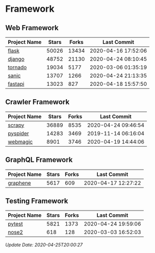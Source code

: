 # Framework

## Web Framework

| Project Name | Stars | Forks | Last Commit |
| ------------ | ----- | ----- | ----------- |
| [flask](https://github.com/pallets/flask) | 50026 | 13434 | 2020-04-16 17:52:06 |
| [django](https://github.com/django/django) | 48752 | 21130 | 2020-04-24 08:10:45 |
| [tornado](https://github.com/tornadoweb/tornado) | 19034 | 5177 | 2020-03-06 01:35:19 |
| [sanic](https://github.com/huge-success/sanic) | 13707 | 1266 | 2020-04-24 21:13:35 |
| [fastapi](https://github.com/tiangolo/fastapi) | 13023 | 827 | 2020-04-18 15:57:50 |

## Crawler Framework

| Project Name | Stars | Forks | Last Commit |
| ------------ | ----- | ----- | ----------- |
| [scrapy](https://github.com/scrapy/scrapy) | 36889 | 8535 | 2020-04-24 09:46:54 |
| [pyspider](https://github.com/binux/pyspider) | 14283 | 3469 | 2019-11-14 06:16:04 |
| [webmagic](https://github.com/code4craft/webmagic) | 8901 | 3746 | 2020-04-19 14:44:06 |

## GraphQL Framework

| Project Name | Stars | Forks | Last Commit |
| ------------ | ----- | ----- | ----------- |
| [graphene](https://github.com/graphql-python/graphene) | 5617 | 609 | 2020-04-17 12:27:22 |

## Testing Framework

| Project Name | Stars | Forks | Last Commit |
| ------------ | ----- | ----- | ----------- |
| [pytest](https://github.com/pytest-dev/pytest) | 5821 | 1373 | 2020-04-24 19:59:06 |
| [nose2](https://github.com/nose-devs/nose2) | 618 | 128 | 2020-03-03 16:52:03 |

*Update Date: 2020-04-25T20:00:27*